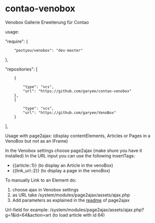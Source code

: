 contao-venobox
=====================
Venobox Gallerie Erweiterung für Contao

usage:

"require": {

        "postyou/venobox": "dev-master"
},


"repositories": [

        {
        
            "type": "vcs",
            "url": "https://github.com/garyee/contao-venobox"
        },
        {
        
            "type": "vcs",
            "url": "https://github.com/garyee/VenoBox"
        }
        
],
   
Usage with page2ajax: (display contentElements, Articles or Pages in a VenoBox but not as an IFrame)

In the Venobox settings choose page2ajax (make shure you have it installed)
In the URL input you can use the following insertTags:
 - {{article::1}} (to display an Article in the venoBox)
 - {{link_url::2}} (to display a page in the venoBox)
 
To manually Link to an Element do:

1. choose ajax in Venobox settings
2. as URL take  /system/modules/page2ajax/assets/ajax.php
3. Add parameters as explained in the [readme](https://github.com/garyee/contao-page2ajax/blob/master/README.md) of page2ajax

Url-field for example: /system/modules/page2ajax/assets/ajax.php?g=1&id=64&action=art (to load article with id 64)
